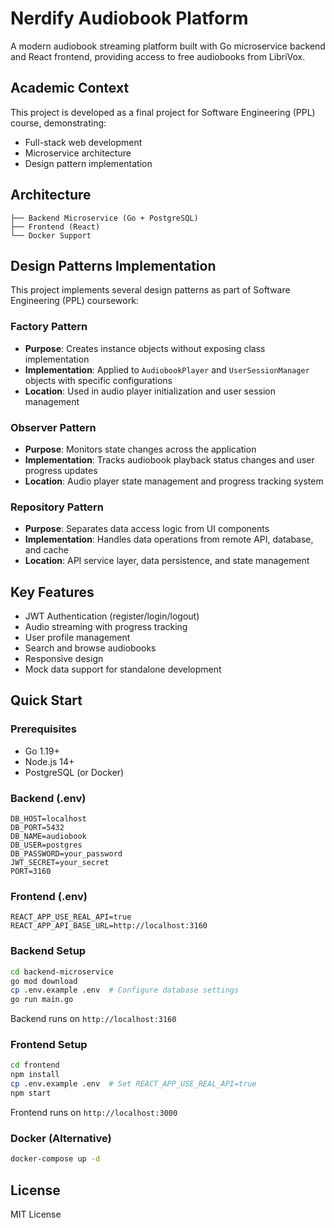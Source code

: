 # Nerdify Audiobook Platform

A modern audiobook streaming platform built with Go microservice backend and React frontend, providing access to free audiobooks from LibriVox.

## Academic Context

This project is developed as a final project for Software Engineering (PPL) course, demonstrating:
- Full-stack web development
- Microservice architecture
- Design pattern implementation

## Architecture

```
├── Backend Microservice (Go + PostgreSQL)
├── Frontend (React)
└── Docker Support
```

## Design Patterns Implementation

This project implements several design patterns as part of Software Engineering (PPL) coursework:

### Factory Pattern
- **Purpose**: Creates instance objects without exposing class implementation
- **Implementation**: Applied to `AudiobookPlayer` and `UserSessionManager` objects with specific configurations
- **Location**: Used in audio player initialization and user session management

### Observer Pattern
- **Purpose**: Monitors state changes across the application
- **Implementation**: Tracks audiobook playback status changes and user progress updates
- **Location**: Audio player state management and progress tracking system

### Repository Pattern
- **Purpose**: Separates data access logic from UI components
- **Implementation**: Handles data operations from remote API, database, and cache
- **Location**: API service layer, data persistence, and state management


## Key Features

- JWT Authentication (register/login/logout)
- Audio streaming with progress tracking
- User profile management
- Search and browse audiobooks
- Responsive design
- Mock data support for standalone development

## Quick Start

### Prerequisites
- Go 1.19+
- Node.js 14+
- PostgreSQL (or Docker)

### Backend (.env)
```env
DB_HOST=localhost
DB_PORT=5432
DB_NAME=audiobook
DB_USER=postgres
DB_PASSWORD=your_password
JWT_SECRET=your_secret
PORT=3160
```

### Frontend (.env)
```env
REACT_APP_USE_REAL_API=true
REACT_APP_API_BASE_URL=http://localhost:3160
```

### Backend Setup
```bash
cd backend-microservice
go mod download
cp .env.example .env  # Configure database settings
go run main.go
```
Backend runs on `http://localhost:3160`

### Frontend Setup
```bash
cd frontend
npm install
cp .env.example .env  # Set REACT_APP_USE_REAL_API=true
npm start
```
Frontend runs on `http://localhost:3000`

### Docker (Alternative)
```bash
docker-compose up -d
```

## License

MIT License
